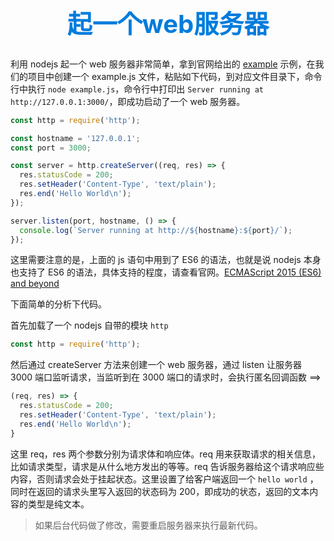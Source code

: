 <h1 style="font-size: 40px;text-align:center;color: #007cdc;">
    起一个web服务器
</h1>

利用 nodejs 起一个 web 服务器非常简单，拿到官网给出的 [example](https://nodejs.org/dist/latest-v4.x/docs/api/synopsis.html) 示例，在我们的项目中创建一个 example.js 文件，粘贴如下代码，到对应文件目录下，命令行中执行 `node example.js`，命令行中打印出 `Server running at http://127.0.0.1:3000/`，即成功启动了一个 web 服务器。

```js
const http = require('http');

const hostname = '127.0.0.1';
const port = 3000;

const server = http.createServer((req, res) => {
  res.statusCode = 200;
  res.setHeader('Content-Type', 'text/plain');
  res.end('Hello World\n');
});

server.listen(port, hostname, () => {
  console.log(`Server running at http://${hostname}:${port}/`);
});
```

这里需要注意的是，上面的 js 语句中用到了 ES6 的语法，也就是说 nodejs 本身也支持了 ES6 的语法，具体支持的程度，请查看官网。[ECMAScript 2015 (ES6) and beyond](https://nodejs.org/en/docs/es6/)

下面简单的分析下代码。

首先加载了一个 nodejs 自带的模块 `http`

```js
const http = require('http');
```

然后通过 createServer 方法来创建一个 web 服务器，通过 listen 让服务器 3000 端口监听请求，当监听到在 3000 端口的请求时，会执行匿名回调函数 ==>

```js
(req, res) => {
  res.statusCode = 200;
  res.setHeader('Content-Type', 'text/plain');
  res.end('Hello World\n');
}
```

这里 req，res 两个参数分别为请求体和响应体。req 用来获取请求的相关信息，比如请求类型，请求是从什么地方发出的等等。req 告诉服务器给这个请求响应些内容，否则请求会处于挂起状态。这里设置了给客户端返回一个 `hello world` ，同时在返回的请求头里写入返回的状态码为 200，即成功的状态，返回的文本内容的类型是纯文本。

> 如果后台代码做了修改，需要重启服务器来执行最新代码。
